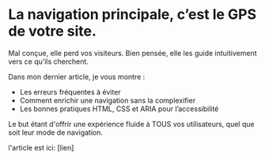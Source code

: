 # La navigation principale, c’est le GPS de votre site.

Mal conçue, elle perd vos visiteurs. Bien pensée, elle les guide intuitivement vers ce qu’ils cherchent.

Dans mon dernier article, je vous montre :

- Les erreurs fréquentes à éviter
- Comment enrichir une navigation sans la complexifier
- Les bonnes pratiques HTML, CSS et ARIA pour l’accessibilité

Le but étant d'offrir une expérience fluide à TOUS vos utilisateurs, quel que soit leur mode de navigation.

l'article est ici: [lien]
